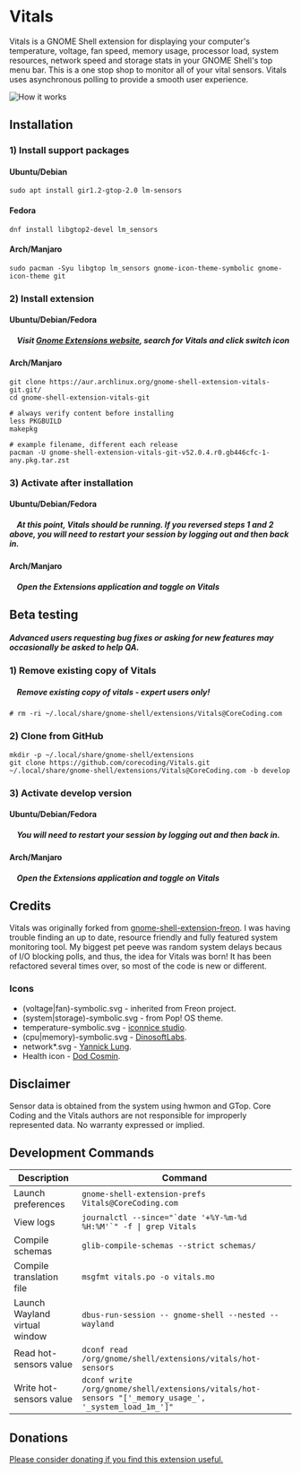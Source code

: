 Vitals
====================================

Vitals is a GNOME Shell extension for displaying your computer's temperature, voltage, fan speed, memory usage, processor load, system resources, network speed and storage stats in your GNOME Shell's top menu bar. This is a one stop shop to monitor all of your vital sensors. Vitals uses asynchronous polling to provide a smooth user experience.

![How it works](https://raw.githubusercontent.com/esa1975/hosted-content/master/Vitals%20-%20Change%20Displayed%20Sensors.GIF)

## Installation

### 1) Install support packages

#### Ubuntu/Debian

    sudo apt install gir1.2-gtop-2.0 lm-sensors

#### Fedora

    dnf install libgtop2-devel lm_sensors
    
#### Arch/Manjaro

    sudo pacman -Syu libgtop lm_sensors gnome-icon-theme-symbolic gnome-icon-theme git

### 2) Install extension

#### Ubuntu/Debian/Fedora

##### &nbsp;&nbsp;&nbsp;&nbsp;Visit [Gnome Extensions website](https://extensions.gnome.org/extension/1460/vitals/), search for Vitals and click switch icon

#### Arch/Manjaro

    git clone https://aur.archlinux.org/gnome-shell-extension-vitals-git.git/
    cd gnome-shell-extension-vitals-git
    
    # always verify content before installing
    less PKGBUILD
    makepkg
    
    # example filename, different each release
    pacman -U gnome-shell-extension-vitals-git-v52.0.4.r0.gb446cfc-1-any.pkg.tar.zst

### 3) Activate after installation

#### Ubuntu/Debian/Fedora

##### &nbsp;&nbsp;&nbsp;&nbsp;At this point, Vitals should be running. If you reversed steps 1 and 2 above, you will need to restart your session by logging out and then back in.
   
#### Arch/Manjaro

##### &nbsp;&nbsp;&nbsp;&nbsp;Open the Extensions application and toggle on Vitals

## Beta testing

##### Advanced users requesting bug fixes or asking for new features may occasionally be asked to help QA. 

### 1) Remove existing copy of Vitals

##### &nbsp;&nbsp;&nbsp;&nbsp;Remove existing copy of vitals - expert users only!

    # rm -ri ~/.local/share/gnome-shell/extensions/Vitals@CoreCoding.com

### 2) Clone from GitHub

    mkdir -p ~/.local/share/gnome-shell/extensions
    git clone https://github.com/corecoding/Vitals.git ~/.local/share/gnome-shell/extensions/Vitals@CoreCoding.com -b develop

### 3) Activate develop version

#### Ubuntu/Debian/Fedora

##### &nbsp;&nbsp;&nbsp;&nbsp;You will need to restart your session by logging out and then back in.
   
#### Arch/Manjaro

##### &nbsp;&nbsp;&nbsp;&nbsp;Open the Extensions application and toggle on Vitals

## Credits
Vitals was originally forked from [gnome-shell-extension-freon](https://github.com/UshakovVasilii/gnome-shell-extension-freon). I was having trouble finding an up to date, resource friendly and fully featured system monitoring tool. My biggest pet peeve was random system delays becaus of I/O blocking polls, and thus, the idea for Vitals was born! It has been refactored several times over, so most of the code is new or different.

### Icons
* (voltage|fan)-symbolic.svg - inherited from Freon project.
* (system|storage)-symbolic.svg - from Pop! OS theme.
* temperature-symbolic.svg - [iconnice studio](https://www.iconfinder.com/iconnice).
* (cpu|memory)-symbolic.svg - [DinosoftLabs](https://www.iconfinder.com/dinosoftlabs).
* network\*.svg - [Yannick Lung](https://www.iconfinder.com/yanlu).
* Health icon - [Dod Cosmin](https://www.iconfinder.com/icons/458267/cross_doctor_drug_health_healthcare_hospital_icon).

## Disclaimer
Sensor data is obtained from the system using hwmon and GTop. Core Coding and the Vitals authors are not responsible for improperly represented data. No warranty expressed or implied.

## Development Commands

| Description | Command |
| --- | --- |
| Launch preferences | `gnome-shell-extension-prefs Vitals@CoreCoding.com` |
| View logs | ``journalctl --since="`date '+%Y-%m-%d %H:%M'`" -f \| grep Vitals`` |
| Compile schemas | `glib-compile-schemas --strict schemas/` |
| Compile translation file | `msgfmt vitals.po -o vitals.mo` |
| Launch Wayland virtual window | `dbus-run-session -- gnome-shell --nested --wayland` |
| Read hot-sensors value | `dconf read /org/gnome/shell/extensions/vitals/hot-sensors` |
| Write hot-sensors value | `dconf write /org/gnome/shell/extensions/vitals/hot-sensors "['_memory_usage_', '_system_load_1m_']"` |

## Donations
[Please consider donating if you find this extension useful.](https://corecoding.com/donate.php)
